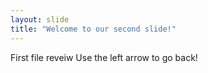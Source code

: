 ```yaml
---
layout: slide
title: "Welcome to our second slide!"
---
```

First file reveiw
Use the left arrow to go back!

